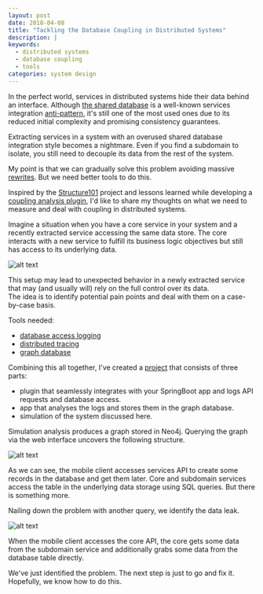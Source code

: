 ```yaml
---
layout: post
date: 2018-04-08
title: "Tackling the Database Coupling in Distributed Systems"
description: |
keywords:
  - distributed systems
  - database coupling
  - tools
categories: system design
---
```


In the perfect world, services in distributed systems hide their data behind an interface. 
Although [the shared database](http://www.enterpriseintegrationpatterns.com/patterns/messaging/SharedDataBaseIntegration.html) is a well-known services integration [anti-pattern](http://www.ben-morris.com/a-shared-database-is-still-an-anti-pattern-no-matter-what-the-justification), it's still one of the most used ones due to its reduced initial complexity and promising consistency guarantees.  

Extracting services in a system with an overused shared database integration style becomes a nightmare. Even if you find a subdomain to isolate, you still need to decouple its data from the rest of the system.  

My point is that we can gradually solve this problem avoiding massive [rewrites](https://www.youtube.com/watch?v=AXU4-VlAAcg). But we need better tools to do this.

<!--more-->

Inspired by the [Structure101](https://structure101.com) project and lessons learned while developing a [coupling analysis plugin](https://github.com/IlyaZinkovich/coupling-analysis), I'd like to share my thoughts on what we need to measure and deal with coupling in distributed systems.

Imagine a situation when you have a core service in your system and a recently extracted service accessing the same data store. The core interacts with a new service to fulfill its business logic objectives but still has access to its underlying data.

![alt text](https://bit.ly/2qeesaM?style=centered "system under dicsussion")

This setup may lead to unexpected behavior in a newly extracted service that may (and usually will) rely on the full control over its data.  
The idea is to identify potential pain points and deal with them on a case-by-case basis.  

Tools needed:
- [database access logging](https://vladmihalcea.com/the-best-way-to-log-jdbc-statements)
- [distributed tracing](https://cloud.spring.io/spring-cloud-sleuth)
- [graph database](https://neo4j.com)

Combining this all together, I've created a [project](https://github.com/IlyaZinkovich/systems-coupling-analysis) that consists of three parts:
- plugin that seamlessly integrates with your SpringBoot app and logs API requests and database access.
- app that analyses the logs and stores them in the graph database.
- simulation of the system discussed here.

Simulation analysis produces a graph stored in Neo4j.
Querying the graph via the web interface uncovers the following structure.

![alt text](https://bit.ly/2HjiwhY?style=centered "whole system graph")

As we can see, the mobile client accesses services API to create some records in the database and get them later. Core and subdomain services access the table in the underlying data storage using SQL queries. But there is something more.

Nailing down the problem with another query, we identify the data leak.

![alt text](https://bit.ly/2EtAz2b?style=centered "data leak")

When the mobile client accesses the core API, the core gets some data from the subdomain service and additionally grabs some data from the database table directly.

We've just identified the problem. The next step is just to go and fix it. Hopefully, we know how to do this.
